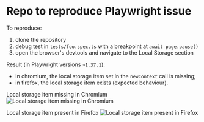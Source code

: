 # Repo to reproduce Playwright issue #

To reproduce:
1. clone the repository
2. debug test in `tests/foo.spec.ts` with a breakpoint at `await page.pause()`
3. open the browser's devtools and navigate to the Local Storage section

Result (in Playwright versions `>1.37.1`):
* in chromium, the local storage item set in the `newContext` call is missing;
* in firefox, the local storage item exists (expected behaviour).

Local storage item missing in Chromium
![Local storage item missing in Chromium](https://github.com/user-attachments/assets/ab5caff2-75a6-4e53-a228-eba2286d9cbd)

Local storage item present in Firefox
![Local storage item present in Firefox](https://github.com/user-attachments/assets/b1947bec-b4e5-4d66-a4cd-c8e682ff442b)
